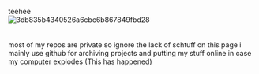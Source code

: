 teehee </br>![3db835b4340526a6cbc6b867849fbd28](https://github.com/liquidjskeleton/jbot_mm/assets/108479299/e743c38a-120f-41c1-9f09-9893d7ae3154)
</br></br></br>
most of my repos are private so ignore the lack of schtuff on this page i mainly use github for archiving projects and putting my stuff online in case my computer explodes (This has happened)
